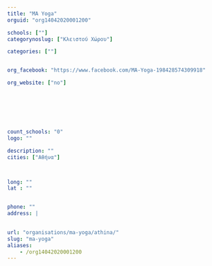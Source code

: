 ```yaml
---
title: "MA Yoga"
orguid: "org14042020001200"

schools: [""]
categorynoslug: ["Κλειστού Χώρου"]

categories: [""]


org_facebook: "https://www.facebook.com/MA-Yoga-198428574309918"

org_website: ["no"]







count_schools: "0"
logo: ""

description: ""
cities: ["Αθήνα"]



long: ""
lat : ""


phone: ""
address: |
    

url: "organisations/ma-yoga/athina/"
slug: "ma-yoga"
aliases:
    - /org14042020001200
---
```



